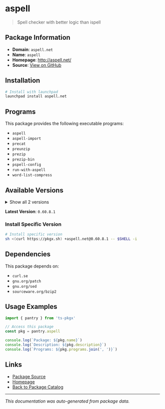 # aspell

> Spell checker with better logic than ispell

## Package Information

- **Domain**: `aspell.net`
- **Name**: `aspell`
- **Homepage**: http://aspell.net/
- **Source**: [View on GitHub](https://github.com/pkgxdev/pantry/tree/main/projects/aspell.net/package.yml)

## Installation

```bash
# Install with launchpad
launchpad install aspell.net
```

## Programs

This package provides the following executable programs:

- `aspell`
- `aspell-import`
- `precat`
- `preunzip`
- `prezip`
- `prezip-bin`
- `pspell-config`
- `run-with-aspell`
- `word-list-compress`

## Available Versions

<details>
<summary>Show all 2 versions</summary>

- `0.60.8.1`, `0.60.8`

</details>

**Latest Version**: `0.60.8.1`

### Install Specific Version

```bash
# Install specific version
sh <(curl https://pkgx.sh) +aspell.net@0.60.8.1 -- $SHELL -i
```

## Dependencies

This package depends on:

- `curl.se`
- `gnu.org/patch`
- `gnu.org/sed`
- `sourceware.org/bzip2`

## Usage Examples

```typescript
import { pantry } from 'ts-pkgx'

// Access this package
const pkg = pantry.aspell

console.log(`Package: ${pkg.name}`)
console.log(`Description: ${pkg.description}`)
console.log(`Programs: ${pkg.programs.join(', ')}`)
```

## Links

- [Package Source](https://github.com/pkgxdev/pantry/tree/main/projects/aspell.net/package.yml)
- [Homepage](http://aspell.net/)
- [Back to Package Catalog](../../package-catalog.md)

---

*This documentation was auto-generated from package data.*
